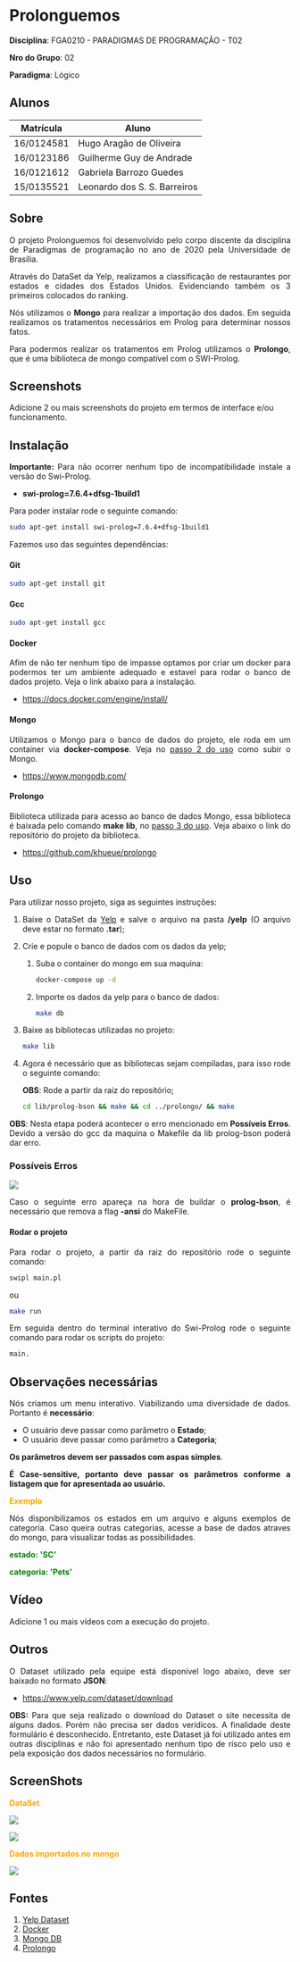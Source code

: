 # Prolonguemos

**Disciplina**: FGA0210 - PARADIGMAS DE PROGRAMAÇÃO - T02

**Nro do Grupo**: 02

**Paradigma**: Lógico

## Alunos
|Matrícula | Aluno |
| -- | -- |
| 16/0124581  | Hugo Aragão de Oliveira |
| 16/0123186  | Guilherme Guy de Andrade |
| 16/0121612  | Gabriela Barrozo Guedes |
| 15/0135521  | Leonardo dos S. S. Barreiros |


## Sobre

<p align="justify">O projeto Prolonguemos foi desenvolvido pelo corpo discente da disciplina de Paradigmas de programação no ano de 2020 pela Universidade de Brasília.

<p align="justify"> Através do DataSet da Yelp, realizamos a classificação de restaurantes por estados e cidades dos Estados Unidos. Evidenciando também os 3 primeiros colocados do ranking.

<p align="justify"> Nós utilizamos o <strong>Mongo</strong> para realizar a importação dos dados. Em seguida realizamos os tratamentos necessários em Prolog para determinar nossos fatos.

<p align="justify"> Para podermos realizar os tratamentos em Prolog utilizamos o <strong>Prolongo</strong>, que é uma biblioteca de mongo compatível com o SWI-Prolog.

## Screenshots
Adicione 2 ou mais screenshots do projeto em termos de interface e/ou funcionamento.

## Instalação

<p align="justify"><strong>Importante:</strong> Para não ocorrer nenhum tipo de incompatibilidade instale a versão do Swi-Prolog.

- __swi-prolog=7.6.4+dfsg-1build1__

<p align="justify">Para poder instalar rode o seguinte comando:

``` sh
sudo apt-get install swi-prolog=7.6.4+dfsg-1build1
```

<p align="justify">Fazemos uso das seguintes dependências:

#### Git

``` sh
sudo apt-get install git
```

#### Gcc
``` sh
sudo apt-get install gcc
```

#### Docker

<p align="justify">Afim de não ter nenhum tipo de impasse optamos por criar um docker para podermos ter um ambiente adequado e estavel para rodar o banco de dados projeto. Veja o link abaixo para a instalação.

- https://docs.docker.com/engine/install/

#### Mongo

<p align="justify">Utilizamos o Mongo para o banco de dados do projeto, ele roda em um container via <strong>docker-compose</strong>. Veja no <a href="#passo2uso">passo 2 do uso</a> como subir o Mongo.

- https://www.mongodb.com/

#### Prolongo

<p align="justify">Biblioteca utilizada para acesso ao banco de dados Mongo, essa biblioteca é baixada pelo comando <strong> make lib</strong>, no <a href="#passo3uso">passo 3 do uso</a>. Veja abaixo o link do repositório do projeto da biblioteca. 

- https://github.com/khueue/prolongo



## Uso
<p align="justify">Para utilizar nosso projeto, siga as seguintes instruções:

1. <p align="justify">Baixe o DataSet da <a href="#downloadDataset">Yelp</a> e salve o arquivo na pasta <strong>/yelp</strong> (O arquivo deve estar no formato <strong>.tar</strong>);

2. <p align="justify" id="passo2uso">Crie e popule o banco de dados com os dados da yelp;
    
    1. <p align="justify">Suba o container do mongo em sua maquina:

        ``` sh
        docker-compose up -d
        ``` 

    2. <p align="justify">Importe os dados da yelp para o banco de dados:

        ``` sh
        make db
        ``` 

3. <p align="justify" id="passo3uso"> Baixe as bibliotecas utilizadas no projeto:

    ``` sh
    make lib
    ``` 

4. <p align="justify">Agora é necessário que as bibliotecas sejam compiladas, para isso rode o seguinte comando:

    __OBS__: Rode a partir da raiz do repositório;

    ``` sh
    cd lib/prolog-bson && make && cd ../prolongo/ && make
    ```

<p align="justify"><strong>OBS</strong>: Nesta etapa poderá acontecer o erro mencionado em <strong>Possíveis Erros</strong>. Devido a versão do gcc da maquina o Makefile da lib prolog-bson poderá dar erro.

### Possíveis Erros

![](./assert/error/build_error.jpg)

<p align="justify">Caso o seguinte erro apareça na hora de buildar o <strong>prolog-bson</strong>, é necessário que remova a flag <strong>-ansi</strong> do MakeFile.

#### Rodar o projeto

<p align="justify">Para rodar o projeto, a partir da raiz do repositório rode o seguinte comando:

``` sh
swipl main.pl
```

ou

``` sh
make run
```

<p align="justify">Em seguida dentro do terminal interativo do Swi-Prolog rode o seguinte comando para rodar os scripts do projeto:

```sh
main.
```

## Observações necessárias

<p align="justify">Nós criamos um menu interativo. Viabilizando uma diversidade de dados. Portanto é <strong>necessário</strong>:

- O usuário deve passar como parâmetro o __Estado__;
- O usuário deve passar como parâmetro a __Categoria__;

__Os parâmetros devem ser passados com aspas simples__.

<p align="justify"><strong>É Case-sensitive, portanto deve passar os parâmetros conforme a listagem que for apresentada ao usuário.</strong>

<p><strong style="color: orange">Exemplo</strong></p>

<p align="justify">Nós disponibilizamos os estados em um arquivo e alguns exemplos de categoria. Caso queira outras categorias, acesse a base de dados atraves do mongo, para visualizar todas as possibilidades.

<p><strong style="color: green">estado: 'SC'</strong></p>
<p><strong style="color: green">categoria: 'Pets'</strong></p>

## Vídeo
Adicione 1 ou mais vídeos com a execução do projeto.

## Outros 
<p align="justify">O Dataset utilizado pela equipe está disponível logo abaixo, deve ser baixado no formato <strong>JSON</strong>:

- https://www.yelp.com/dataset/download

<p align="justify"><strong>OBS:</strong> Para que seja realizado o download do Dataset o site necessita de alguns dados. Porém não precisa ser dados verídicos. A finalidade deste formulário é desconhecido. Entretanto, este Dataset já foi utilizado antes em outras discíplinas e não foi apresentado nenhum tipo de rísco pelo uso e pela exposição dos dados necessários no formulário.

## ScreenShots

<p><strong style="color: orange">DataSet</strong></p>

![](./assert/data/download_dataSet.jpg)

![](./assert/data/download_dataSet2.jpg)

<p><strong style="color: orange">Dados importados no mongo</strong></p>

![](./assert/data/mongo_data.jpg)

<!-- ###### Aplicação

![](./funcionamento) -->


<h2 id="downloadDataset">Fontes</h2>

1. [Yelp Dataset]( https://www.yelp.com/dataset)
1. [Docker](https://docs.docker.com/)
1. [Mongo DB](https://www.mongodb.com/)
1. [Prolongo](https://github.com/khueue/prolongo)